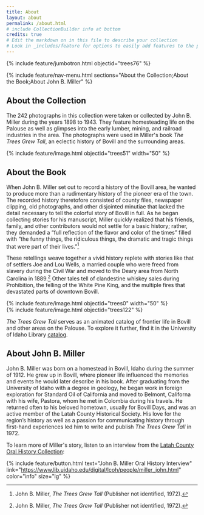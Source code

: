 ```yaml
---
title: About
layout: about
permalink: /about.html
# include CollectionBuilder info at bottom
credits: true
# Edit the markdown on in this file to describe your collection
# Look in _includes/feature for options to easily add features to the page
---
```


{% include feature/jumbotron.html objectid="trees76" %} 

{% include feature/nav-menu.html sections="About the Collection;About the Book;About John B. Miller" %}

## About the Collection

The 242 photographs in this collection were taken or collected by John B. Miller during the years 1898 to 1943. They feature homesteading life on the Palouse as well as glimpses into the early lumber, mining, and railroad industries in the area. The photographs were used in Miller's book *The Trees Grew Tall*, an eclectic history of Bovill and the surrounding areas.

{% include feature/image.html objectid="trees51" width="50" %}

## About the Book

When John B. Miller set out to record a history of the Bovill area, he wanted to produce more than a rudimentary history of the pioneer era of the town. The recorded history theretofore consisted of county files, newspaper clipping, old photographs, and other disjointed minutiae that lacked the detail necessary to tell the colorful story of Bovill in full. As he began collecting stories for his manuscript, Miller quickly realized that his friends, family, and other contributors would not settle for a basic history; rather, they demanded a “full reflection of the flavor and color of the times” filled with “the funny things, the ridiculous things, the dramatic and tragic things that were part of their lives.”[^1] 

These retellings weave together a vivid history replete with stories like that of settlers Joe and Lou Wells, a married couple who were freed from slavery during the Civil War and moved to the Deary area from North Carolina in 1889.[^1] Other tales tell of clandestine whiskey sales during Prohibition, the felling of the White Pine King, and the multiple fires that devastated parts of downtown Bovill. 

<div class="row">
<div class="col-md-6">{% include feature/image.html objectid="trees0" width="50" %}</div>
<div class="col-md-6">{% include feature/image.html objectid="trees122" %}</div>
</div>

*The Trees Grew Tall* serves as an animated catalog of frontier life in Bovill and other areas on the Palouse. To explore it further, find it in the University of Idaho Library [catalog](https://alliance-uidaho.primo.exlibrisgroup.com/permalink/01ALLIANCE_UID/cm24jp/alma9916873001851). 

## About John B. Miller

John B. Miller was born on a homestead in Bovill, Idaho during the summer of 1912. He grew up in Bovill, where pioneer life influenced the memories and events he would later describe in his book. After graduating from the University of Idaho with a degree in geology, he began work in foreign exploration for Standard Oil of California and moved to Belmont, Californa with his wife, Pastora, whom he met in Colombia during his travels. He returned often to his beloved hometown, usually for Bovill Days, and was an active member of the Latah County Historical Society. His love for the region’s history as well as a passion for communicating history through first-hand experiences led him to write and publish *The Trees Grew Tall* in 1972.  

To learn more of Miller's story, listen to an interview from the [Latah County Oral History Collection](https://www.lib.uidaho.edu/digital/lcoh/index.html):

{% include feature/button.html text="John B. Miller Oral History Interview" link="https://www.lib.uidaho.edu/digital/lcoh/people/miller_john.html" color="info" size="lg" %}

[^1]: John B. Miller, *The Trees Grew Tall* (Publisher not identified, 1972).

